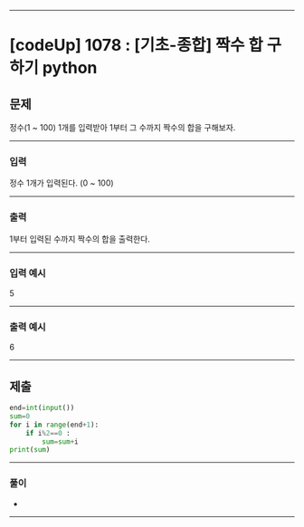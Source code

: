 
---

# [codeUp] 1078 : [기초-종합] 짝수 합 구하기 python


## 문제
 
정수(1 ~ 100) 1개를 입력받아 1부터 그 수까지 짝수의 합을 구해보자.

---
### 입력 

정수 1개가 입력된다.
(0 ~ 100)


---
### 출력   

1부터 입력된 수까지 짝수의 합을 출력한다.




---
### 입력 예시

5

---
### 출력 예시

  
6 

---
제출
---
```python
end=int(input())
sum=0
for i in range(end+1):
    if i%2==0 :
        sum=sum+i
print(sum)
```



---
### 풀이
* 
---
